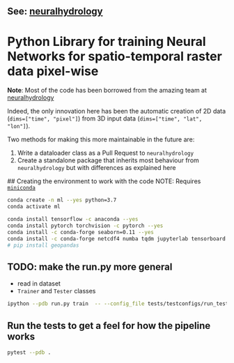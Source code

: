 ## See: [neuralhydrology](https://github.com/neuralhydrology/neuralhydrology) 
# Python Library for training Neural Networks for spatio-temporal raster data pixel-wise

**Note**: Most of the code has been borrowed from the amazing team at [neuralhydrology](https://github.com/neuralhydrology/neuralhydrology) 

Indeed, the only innovation here has been the automatic creation of 2D data (`dims=["time", "pixel"]`) from 3D input data (`dims=["time", "lat", "lon"]`). 

Two methods for making this more maintainable in the future are:
1) Write a dataloader class as a Pull Request to `neuralhydrology`
1) Create a standalone package that inherits most behaviour from `neuralhydrology` but with differences as explained here

## Creating the environment to work with the code
NOTE: Requires [`miniconda`](https://docs.conda.io/en/latest/miniconda.html)
```bash
conda create -n ml --yes python=3.7
conda activate ml
```

```bash
conda install tensorflow -c anaconda --yes
conda install pytorch torchvision -c pytorch --yes
conda install -c conda-forge seaborn=0.11 --yes
conda install -c conda-forge netcdf4 numba tqdm jupyterlab tensorboard ipython pip ruamel.yaml xarray descartes statsmodels scikit-learn black mypy --yes
# pip install geopandas
```

## TODO: make the run.py more general
- read in dataset
- `Trainer` and `Tester` classes
```bash
ipython --pdb run.py train  -- --config_file tests/testconfigs/run_test_config.yml
```

## Run the tests to get a feel for how the pipeline works
```bash
pytest --pdb .
```
